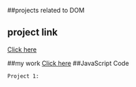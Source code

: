 ##projects related to DOM
## project link
[Click here](https://stackblitz.com/edit/dom-project-chaiaurcode?file=index.html)

##my work
[Click here](https://stackblitz.com/edit/dom-project-chaiaurcode-cwcsgg6d?file=4-GuessTheNumber%2Fchaiaurcode.js)
##JavaScript Code
```
Project 1:

```

